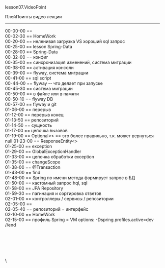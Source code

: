 ﻿
lesson07.VideoPoint  

ПлейПоинты видео лекции  

---
00-00-00 ==   
00-02-30 == HomeWork  
00-20-00 == неленивая загрузка VS хороший sql запрос  
00-25-00 == lesson Spring-Data  
00-28-00 == Spring-Data <dependencies>  
00-32-00 == конфиг  
00-35-00 == синхронизация изменений, система миграции  
00-38-00 == активация консоли  
00-39-00 == flyway, система миграции  
00-41-00 == sql script  
00-44-00 == flyway -- что делает при запуске  
00-45-30 == система миграции  
00-50-00 == в файле или в памяти  
00-50-10 == flyway DB  
00-57-00 == flyway и git  
01-06-00 == перерыв  
01-12-00 == перерыв конец  
01-13-50 == репозиторий  
01-14-50 == сущность  
01-17-00 == цепочка вызовов  
01-19-00 == Optional<> == это более правильно, т.к. может вернуться null
01-23-00 == ResponseEntity<>  
01-25-00 == exception  
01-29-00 == GlobalExceptionHandler  
01-33-00 == цепочка обработки exception  
01-35-00 == changeScope  
01-38-00 == @Transaction  
01-43-00 == find  
01-48-00 == Spring по имени метода формирует запрос в БД  
01-50-00 == кастомный запрос hql, sql   
01-58-00 == JPA Repository   
01-59-30 == пагинация и сортировка ответов  
02-01-00 == контроллеры / сервисы / репозитории  
02-05-00 ==    
02-05-40 == репозиторий = интерфейс   
02-10-00 == HomeWork   
02-15-00 == профиль Spring = VM options: -Dspring.profiles.active=dev   
//end  













\
\
\
\
\
\
